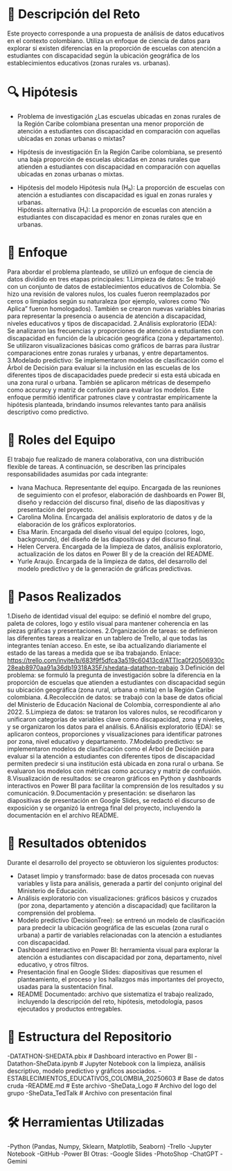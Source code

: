 # 📌 Descripción del Reto
Este proyecto corresponde a una propuesta de análisis de datos educativos en el contexto colombiano. Utiliza un enfoque de ciencia de datos para explorar si existen diferencias en la proporción de escuelas con atención a estudiantes con discapacidad según la ubicación geográfica de los establecimientos educativos (zonas rurales vs. urbanas).


# 🔍 Hipótesis
- Problema de investigación
¿Las escuelas ubicadas en zonas rurales de la Región Caribe colombiana presentan una menor proporción de atención a estudiantes con discapacidad en comparación con aquellas ubicadas en zonas urbanas o mixtas?

- Hipótesis de investigación
En la Región Caribe colombiana, se presentó una baja proporción de escuelas ubicadas en zonas rurales que atienden a estudiantes con discapacidad en comparación con aquellas ubicadas en zonas urbanas o mixtas.

- Hipótesis del modelo
Hipótesis nula (H₀): La proporción de escuelas con atención a estudiantes con discapacidad es igual en zonas rurales y urbanas.  
Hipótesis alternativa (H₁): La proporción de escuelas con atención a estudiantes con discapacidad es menor en zonas rurales que en urbanas.

# 🎯 Enfoque
Para abordar el problema planteado, se utilizó un enfoque de ciencia de datos dividido en tres etapas principales:
1.Limpieza de datos: Se trabajó con un conjunto de datos de establecimientos educativos de Colombia. Se hizo una revisión de valores nulos, los cuales fueron reemplazados por ceros o limpiados según su naturaleza (por ejemplo, valores como “No Aplica” fueron homologados). También se crearon nuevas variables binarias para representar la presencia o ausencia de atención a discapacidad, niveles educativos y tipos de discapacidad.
2.Análisis exploratorio (EDA): Se analizaron las frecuencias y proporciones de atención a estudiantes con discapacidad en función de la ubicación geográfica (zona y departamento). Se utilizaron visualizaciones básicas como gráficos de barras para ilustrar comparaciones entre zonas rurales y urbanas, y entre departamentos.
3.Modelado predictivo: Se implementaron modelos de clasificación como el Árbol de Decisión para evaluar si la inclusión en las escuelas de los diferentes tipos de discapacidades puede predecir si esta está ubicada en una zona rural o urbana. También se aplicaron métricas de desempeño como accuracy y matriz de confusión para evaluar los modelos.
Este enfoque permitió identificar patrones clave y contrastar empíricamente la hipótesis planteada, brindando insumos relevantes tanto para análisis descriptivo como predictivo.

# 👥 Roles del Equipo
El trabajo fue realizado de manera colaborativa, con una distribución flexible de tareas. A continuación, se describen las principales responsabilidades asumidas por cada integrante:
- Ivana Machuca. Representante del equipo. Encargada de las reuniones de seguimiento con el profesor, elaboración de dashboards en Power BI, diseño y redacción del discurso final, diseño de las diapositivas y presentación del proyecto.
- Carolina Molina. Encargada del análisis exploratorio de datos y de la elaboración de los gráficos exploratorios.
- Elsa Marín. Encargada del diseño visual del equipo (colores, logo, backgrounds), del diseño de las diapositivas y del discurso final.
- Helen Cervera. Encargada de la limpieza de datos, análisis exploratorio, actualización de los datos en Power BI y de la creación del README.
- Yurle Araujo. Encargada de la limpieza de datos, del desarrollo del modelo predictivo y de la generación de gráficas predictivas.

# 📝 Pasos Realizados
1.Diseño de identidad visual del equipo: se definió el nombre del grupo, paleta de colores, logo y estilo visual para mantener coherencia en las piezas gráficas y presentaciones.
2.Organización de tareas: se definieron las diferentes tareas a realizar en un tablero de Trello, al que todas las integrantes tenían acceso. En este, se iba actualizando diariamente el estado de las tareas a medida que se iba trabajando. Enlace: https://trello.com/invite/b/683f9f5dfca3a519c60413cd/ATTIca0f20506930c28eab8970aa91a36db19318A35F/shedata-datathon-trabajo 
3.Definición del problema: se formuló la pregunta de investigación sobre la diferencia en la proporción de escuelas que atienden a estudiantes con discapacidad según su ubicación geográfica (zona rural, urbana o mixta) en la Región Caribe colombiana.
4.Recolección de datos: se trabajó con la base de datos oficial del Ministerio de Educación Nacional de Colombia, correspondiente al año 2022.
5.Limpieza de datos: se trataron los valores nulos, se recodificaron y unificaron categorías de variables clave como discapacidad, zona y niveles, y se organizaron los datos para el análisis.
6.Análisis exploratorio (EDA): se aplicaron conteos, proporciones y visualizaciones para identificar patrones por zona, nivel educativo y departamento.
7.Modelado predictivo: se implementaron modelos de clasificación como el Árbol de Decisión para evaluar si la atención a estudiantes con diferentes tipos de discapacidad permiten predecir si una institución está ubicada en zona rural o urbana. Se evaluaron los modelos con métricas como accuracy y matriz de confusión.
8.Visualización de resultados: se crearon gráficos en Python y dashboards interactivos en Power BI para facilitar la comprensión de los resultados y su comunicación.
9.Documentación y presentación: se diseñaron las diapositivas de presentación en Google Slides, se redactó el discurso de exposición y se organizó la entrega final del proyecto, incluyendo la documentación en el archivo README.

# 🚀 Resultados obtenidos
Durante el desarrollo del proyecto se obtuvieron los siguientes productos:
- Dataset limpio y transformado: base de datos procesada con nuevas variables y lista para análisis, generada a partir del conjunto original del Ministerio de Educación.
- Análisis exploratorio con visualizaciones: gráficos básicos y cruzados (por zona, departamento y atención a discapacidad) que facilitaron la comprensión del problema.
- Modelo predictivo (DecisionTree): se entrenó un modelo de clasificación para predecir la ubicación geográfica de las escuelas (zona rural o urbana) a partir de variables relacionadas con la atención a estudiantes con discapacidad.
- Dashboard interactivo en Power BI: herramienta visual para explorar la atención a estudiantes con discapacidad por zona, departamento, nivel educativo, y otros filtros.
- Presentación final en Google Slides: diapositivas que resumen el planteamiento, el proceso y los hallazgos más importantes del proyecto, usadas para la sustentación final.
- README Documentado: archivo que sistematiza el trabajo realizado, incluyendo la descripción del reto, hipótesis, metodología, pasos ejecutados y productos entregables.

# 📂 Estructura del Repositorio
-DATATHON-SHEDATA.pbix                                 # Dashboard interactivo en Power BI
-Datathon-SheData.ipynb                                # Jupyter Notebook con la limpieza, análisis descriptivo, modelo predictivo y gráficos asociados.
-ESTABLECIMIENTOS_EDUCATIVOS_COLOMBIA_20250603         # Base de datos cruda
-README.md                                             # Este archivo
-SheData_Logo                                          # Archivo del logo del grupo 
-SheData_TedTalk                                       # Archivo con presentación final

# 🛠 Herramientas Utilizadas
-Python (Pandas, Numpy, Sklearn, Matplotlib, Seaborn)
-Trello
-Jupyter Notebook
-GitHub
-Power BI
Otras:
-Google Slides
-PhotoShop
-ChatGPT
-Gemini
